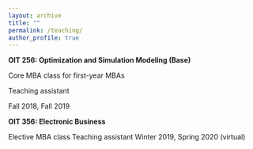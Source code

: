 ```yaml
---
layout: archive
title: ""
permalink: /teaching/
author_profile: true
---
```


**OIT 256: Optimization and Simulation Modeling (Base)**

Core MBA class for first-year MBAs

Teaching assistant

Fall 2018, Fall 2019

**OIT 356: Electronic Business**

Elective MBA class
Teaching assistant
Winter 2019, Spring 2020 (virtual)

